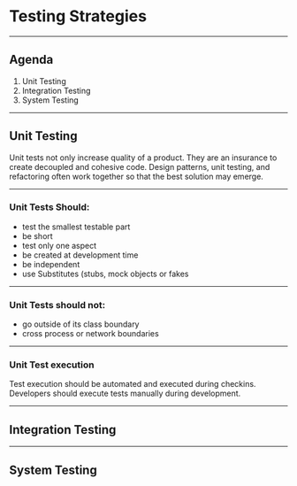 # Testing Strategies
---
## Agenda

1. Unit Testing
2. Integration Testing
3. System Testing

---
## Unit Testing

Unit tests not only increase quality of a product. They are an insurance to create decoupled and cohesive code. 
Design patterns, unit testing, and refactoring often work together so that the best solution may emerge.

---
### Unit Tests Should:

* test the smallest testable part 
* be short 
* test only one aspect
* be created at development time
* be independent 
* use Substitutes (stubs, mock objects or fakes

---
### Unit Tests should not:

* go outside of its class boundary
* cross  process or network boundaries
  
---
### Unit Test execution

Test execution should be automated and executed during checkins.
Developers should execute tests manually during development.




---
## Integration Testing


---
## System Testing